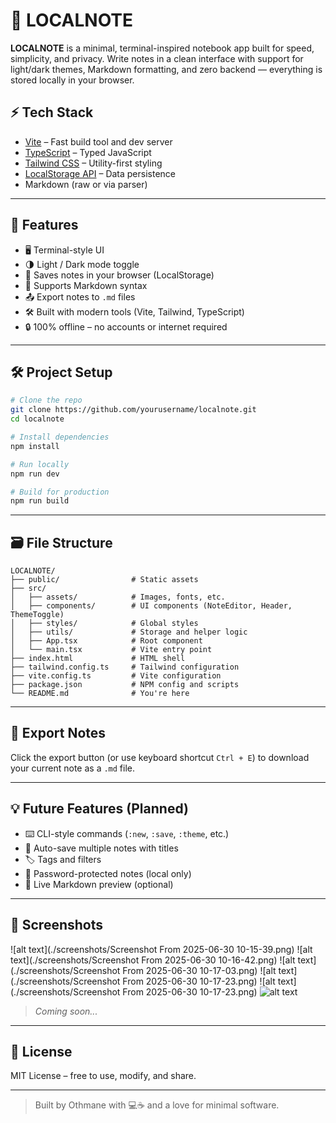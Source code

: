 
# 📝 LOCALNOTE

**LOCALNOTE** is a minimal, terminal-inspired notebook app built for speed, simplicity, and privacy. Write notes in a clean interface with support for light/dark themes, Markdown formatting, and zero backend — everything is stored locally in your browser.

## ⚡ Tech Stack

- [Vite](https://vitejs.dev/) – Fast build tool and dev server
- [TypeScript](https://www.typescriptlang.org/) – Typed JavaScript
- [Tailwind CSS](https://tailwindcss.com/) – Utility-first styling
- [LocalStorage API](https://developer.mozilla.org/en-US/docs/Web/API/Window/localStorage) – Data persistence
- Markdown (raw or via parser)

---

## 🧰 Features

- 🖥 Terminal-style UI
- 🌗 Light / Dark mode toggle
- 💾 Saves notes in your browser (LocalStorage)
- 📝 Supports Markdown syntax
- 📤 Export notes to `.md` files
- 🛠️ Built with modern tools (Vite, Tailwind, TypeScript)
- 🔒 100% offline – no accounts or internet required

---

## 🛠️ Project Setup

```bash
# Clone the repo
git clone https://github.com/yourusername/localnote.git
cd localnote

# Install dependencies
npm install

# Run locally
npm run dev

# Build for production
npm run build
````

---

## 🗃️ File Structure

```
LOCALNOTE/
├── public/                # Static assets
├── src/
│   ├── assets/            # Images, fonts, etc.
│   ├── components/        # UI components (NoteEditor, Header, ThemeToggle)
│   ├── styles/            # Global styles
│   ├── utils/             # Storage and helper logic
│   ├── App.tsx            # Root component
│   └── main.tsx           # Vite entry point
├── index.html             # HTML shell
├── tailwind.config.ts     # Tailwind configuration
├── vite.config.ts         # Vite configuration
├── package.json           # NPM config and scripts
└── README.md              # You're here
```

---

## 📄 Export Notes

Click the export button (or use keyboard shortcut `Ctrl + E`) to download your current note as a `.md` file.

---

## 💡 Future Features (Planned)

* ⌨️ CLI-style commands (`:new`, `:save`, `:theme`, etc.)
* 🧠 Auto-save multiple notes with titles
* 🏷️ Tags and filters
* 🔐 Password-protected notes (local only)
* 🧪 Live Markdown preview (optional)

---

## 📸 Screenshots
![alt text](./screenshots/Screenshot From 2025-06-30 10-15-39.png)
![alt text](./screenshots/Screenshot From 2025-06-30 10-16-42.png)
![alt text](./screenshots/Screenshot From 2025-06-30 10-17-03.png)
![alt text](./screenshots/Screenshot From 2025-06-30 10-17-23.png)
![alt text](./screenshots/Screenshot From 2025-06-30 10-17-23.png)
![alt text](./screenshots/image.png)


> *Coming soon...*

---

## 📃 License

MIT License – free to use, modify, and share.

---

> Built by Othmane with 💻☕ and a love for minimal software.

